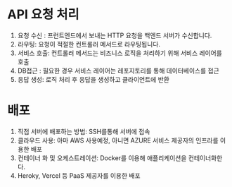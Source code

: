 
# API 요청 처리 
1. 요청 수신 : 프런트엔드에서 보내는 HTTP 요청을 백엔드 서버가 수신합니다.
2. 라우팅: 요청이 적절한 컨트롤러 메서드로 라우팅됩니다.
3. 서비스 호출: 컨트롤러 메서드는 비즈니스 로직을 처리하기 위해 서비스 레이어를 호출
4. DB접근 : 필요한 경우 서비스 레이어는 레포지토리를 통해 데이터베이스를 접근
5. 응답 생성: 로직 처리 후 응답을 생성하고 클라이언트에 반환 

# 배포 

1. 직접 서버에 배포하는 방법: SSH를통해 서버에 접속 
2. 클라우드 사용:  아마 AWS 사용예정, 아니면 AZURE  서비스 제공자의 인프라를 이용한 배포
3. 컨테이너 화 및 오케스트레이션: Docker를 이용해 애플리케이션을 컨테이너화한다.
4.  Heroky, Vercel 등 PaaS 제공자를 이용한 배포

